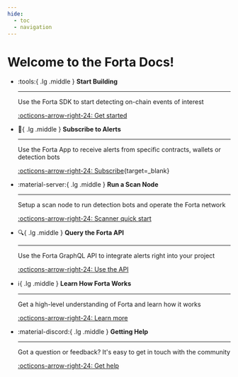 ```yaml
---
hide:
  - toc
  - navigation
---
```


# Welcome to the Forta Docs!

<div class="grid cards" markdown>


-   :tools:{ .lg .middle } __Start Building__

    ---

    Use the Forta SDK to start detecting on-chain events of interest

    [:octicons-arrow-right-24: Get started](quickstart.md)

-   :mega:{ .lg .middle } __Subscribe to Alerts__

    ---

    Use the Forta App to receive alerts from specific contracts, wallets or detection bots

    [:octicons-arrow-right-24: Subscribe](https://app.forta.network){target=_blank}

-   :material-server:{ .lg .middle } __Run a Scan Node__

    ---

    Setup a scan node to run detection bots and operate the Forta network 

    [:octicons-arrow-right-24: Scanner quick start](scanner-quickstart.md)

-   :mag:{ .lg .middle } __Query the Forta API__

    ---

    Use the Forta GraphQL API to integrate alerts right into your project

    [:octicons-arrow-right-24: Use the API](api.md)

-   :information_source:{ .lg .middle } __Learn How Forta Works__

    ---

    Get a high-level understanding of Forta and learn how it works

    [:octicons-arrow-right-24: Learn more](what-is-forta.md)

-   :material-discord:{ .lg .middle } __Getting Help__

    ---

    Got a question or feedback? It's easy to get in touch with the community

    [:octicons-arrow-right-24: Get help](help.md)

</div>